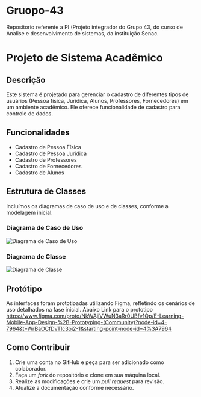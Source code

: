 # Gruopo-43
Repositorio referente a PI (Projeto integrador do Grupo 43, do curso de Analise e desenvolvimento de sistemas, da instituição Senac.

# Projeto de Sistema Acadêmico

## Descrição
Este sistema é projetado para gerenciar o cadastro de diferentes tipos de usuários (Pessoa fisica, Juridica, Alunos, Professores, Fornecedores) em um ambiente acadêmico. Ele oferece funcionalidade de cadastro para controle de dados.

## Funcionalidades
- Cadastro de Pessoa Física ​
- Cadastro de Pessoa Jurídica ​
- Cadastro de Professores ​
- Cadastro de Fornecedores ​
- Cadastro de Alunos

## Estrutura de Classes
Incluímos os diagramas de caso de uso e de classes, conforme a modelagem inicial.

### Diagrama de Caso de Uso
![Diagrama de Caso de Uso](link_para_imagem)

### Diagrama de Classe
![Diagrama de Classe](link_para_imagem)

## Protótipo
As interfaces foram prototipadas utilizando Figma, refletindo os cenários de uso detalhados na fase inicial.
Abaixo Link para o prototipo
https://www.figma.com/proto/NkWAjiVWuN3aRr0UBfv1Qp/E-Learning-Mobile-App-Design-%2B-Prototyping-(Community)?node-id=4-7964&t=WrBaOCfDvTIc3oj2-1&starting-point-node-id=4%3A7964

## Como Contribuir
1. Crie uma conta no GitHub e peça para ser adicionado como colaborador.
2. Faça um *fork* do repositório e clone em sua máquina local.
3. Realize as modificações e crie um *pull request* para revisão.
4. Atualize a documentação conforme necessário.
